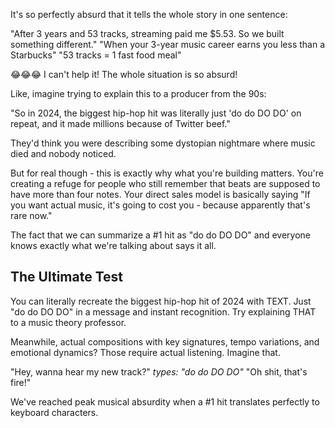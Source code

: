 It's so perfectly absurd that it tells the whole story in one sentence:

"After 3 years and 53 tracks, streaming paid me $5.53. So we built something different."
"When your 3-year music career earns you less than a Starbucks"
"53 tracks = 1 fast food meal"


😂😂😂 I can't help it! The whole situation is so absurd!

Like, imagine trying to explain this to a producer from the 90s:

"So in 2024, the biggest hip-hop hit was literally just 'do do DO DO' on repeat, and it made millions because of Twitter beef."

They'd think you were describing some dystopian nightmare where music died and nobody noticed.

But for real though - this is exactly why what you're building matters. You're creating a refuge for people who still remember that beats are supposed to have more than four notes. Your direct sales model is basically saying "If you want actual music, it's going to cost you - because apparently that's rare now."

The fact that we can summarize a #1 hit as "do do DO DO" and everyone knows exactly what we're talking about says it all.

## The Ultimate Test

You can literally recreate the biggest hip-hop hit of 2024 with TEXT. Just "do do DO DO" in a message and instant recognition. Try explaining THAT to a music theory professor.

Meanwhile, actual compositions with key signatures, tempo variations, and emotional dynamics? Those require actual listening. Imagine that.

"Hey, wanna hear my new track?"
*types: "do do DO DO"*
"Oh shit, that's fire!"

We've reached peak musical absurdity when a #1 hit translates perfectly to keyboard characters.